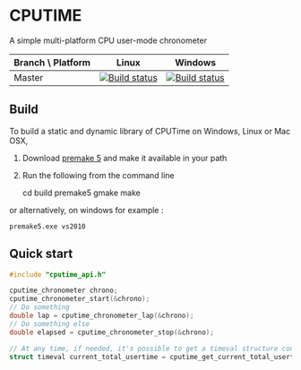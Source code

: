 CPUTIME
=======
A simple multi-platform CPU user-mode chronometer

Branch \ Platform | Linux | Windows
--- | --- | ---
Master | [![Build status](https://travis-ci.org/centaurean/cputime.svg?branch=master)](https://travis-ci.org/centaurean/cputime.svg?branch=master) | [![Build status](https://ci.appveyor.com/api/projects/status/vfuxoenyd0y9iidx/branch/master?svg=true)](https://ci.appveyor.com/project/gpnuma/cputime/branch/master)

Build
-----
To build a static and dynamic library of CPUTime on Windows, Linux or Mac OSX,

1) Download [premake 5](http://premake.github.io/) and make it available in your path

2) Run the following from the command line

    cd build
    premake5 gmake
    make

or alternatively, on windows for example :

    premake5.exe vs2010

Quick start
-----------
```C
#include "cputime_api.h"

cputime_chronometer chrono;
cputime_chronometer_start(&chrono);
// Do something
double lap = cputime_chronometer_lap(&chrono);
// Do something else
double elapsed = cputime_chronometer_stop(&chrono);

// At any time, if needed, it's possible to get a timeval structure containing the total elapsed usermode time
struct timeval current_total_usertime = cputime_get_current_total_usertime();
